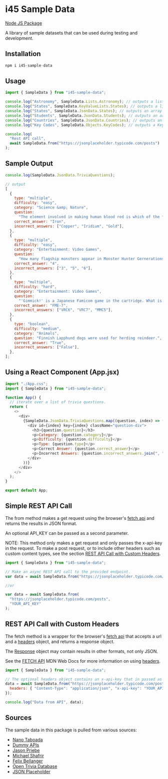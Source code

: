 # i45 Sample Data

[Node JS Package](https://www.npmjs.com/package/i45-sample-data)

A library of sample datasets that can be used during testing and development.

## Installation

```javascript
npm i i45-sample-data
```

## Usage

```javascript
import { SampleData } from "i45-sample-data";

console.log("Astronomy", SampleData.Lists.Astronomy); // outputs a list of astronomical terms.
console.log("States", SampleData.KeyValueLists.States); // outputs a list of states and abbreviations.
console.log("States", SampleData.JsonData.States); // outputs an array of states with other information.
console.log("Students", SampleData.JsonData.Students); // outputs an array of students and grades.
console.log("Countries", SampleData.JsonData.Countries); // outputs an array of countries with other information
console.log("Key Codes", SampleData.Objects.KeyCodes); // outputs a KeyCodes object with keyboard codes grouped by function.

console.log(
  "Rest API call",
  await SampleData.from("https://jsonplaceholder.typicode.com/posts")
);
```

## Sample Output

```javascript
console.log(SampleData.JsonData.TriviaQuestions);

// output
[
  {
    type: "multiple",
    difficulty: "easy",
    category: "Science &amp; Nature",
    question:
      "The element involved in making human blood red is which of the following?",
    correct_answer: "Iron",
    incorrect_answers: ["Copper", "Iridium", "Gold"],
  },
  {
    type: "multiple",
    difficulty: "easy",
    category: "Entertainment: Video Games",
    question:
      "How many flagship monsters appear in Monster Hunter Gernerations?",
    correct_answer: "4",
    incorrect_answers: ["3", "5", "6"],
  },
  {
    type: "multiple",
    difficulty: "hard",
    category: "Entertainment: Video Games",
    question:
      "'Gimmick!' is a Japanese Famicom game in the cartridge. What is it called?",
    correct_answer: "FME-7",
    incorrect_answers: ["VRC6", "VRC7", "MMC5"],
  },
  {
    type: "boolean",
    difficulty: "medium",
    category: "Animals",
    question: "Finnish Lapphund dogs were used for herding reindeer.",
    correct_answer: "True",
    incorrect_answers: ["False"],
  },
];
```

## Using a React Component (App.jsx)

```javascript
import "./App.css";
import { SampleData } from "i45-sample-data";

function App() {
  // iterate over a list of trivia questions.
  return (
    <>
      <div>
        {SampleData.JsonData.TriviaQuestions.map((question, index) => (
          <div id={index} key={index} className="question-div">
            <h3>{question.question}</h3>
            <p>Category: {question.category}</p>
            <p>Difficulty: {question.difficulty}</p>
            <p>Type: {question.type}</p>
            <p>Correct Answer: {question.correct_answer}</p>
            <p>Incorrect Answers: {question.incorrect_answers.join(", ")}</p>
          </div>
        ))}
      </div>
    </>
  );
}

export default App;
```

## Simple REST API Call

The from method makes a get request using the browser's [fetch api](https://developer.mozilla.org/en-US/docs/Web/API/Fetch_API/Using_Fetch) and returns the results in JSON format.

An optional API_KEY can be passed as a second parameter.

NOTE: This method only makes a get request and only passes the x-api-key in the request. To make a post request, or to include other headers such as custom content types, see the section [REST API Call with Custom Headers](#rest-api-call-with-custom-headers).

```javascript
import { SampleData } from "i45-sample-data";

// Make an async REST API call to the provided endpoint.
var data = await SampleData.from("https://jsonplaceholder.typicode.com/posts");

//or

var data = await SampleData.from(
  "https://jsonplaceholder.typicode.com/posts",
  "YOUR_API_KEY"
);
```

## REST API Call with Custom Headers

The fetch method is a wrapper for the browser's [fetch api](https://developer.mozilla.org/en-US/docs/Web/API/Fetch_API/Using_Fetch) that accepts a url and a [headers](https://developer.mozilla.org/en-US/docs/Web/API/Headers) object, and returns a response object.

The [Response](https://developer.mozilla.org/en-US/docs/Web/API/Response) object may contain results in other formats, not only JSON.

See the [FETCH API](https://developer.mozilla.org/en-US/docs/Web/API/Fetch_API/Using_Fetch) MDN Web Docs for more information on using [headers](https://developer.mozilla.org/en-US/docs/Web/API/Headers).

```javascript
import { SampleData } from "i45-sample-data";

// The optional headers object contains an x-api-key that in passed as YOUR_API_KEY.
data = await SampleData.from("https://jsonplaceholder.typicode.com/posts", {
  headers: { "Content-Type": "application/json", "x-api-key": "YOUR_API_KEY" },
});

console.log("Data from API", data);
```

## Sources

The sample data in this package is pulled from various sources:

- [Nano Taboada](https://gist.github.com/nanotaboada)
- [Dummy APIs](https://dummyjson.com/docs/recipes)
- [Jason Priebe](https://gist.github.com/jpriebe)
- [Michael Shafrir](https://gist.github.com/mshafrir/2646763)
- [Felix Bellanger](https://gist.github.com/keeguon)
- [Open Trivia Database](https://opentdb.com/)
- [JSON Placeholder](https://jsonplaceholder.typicode.com)
